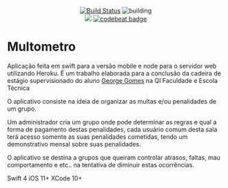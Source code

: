 <p align="center">
    <a href="https://github.com/AnTonhoLAB/multometro/releases" target="_blank"><img src="https://img.shields.io/github/tag/AnTonhoLAB/multometro.svg?label=current&color=blue" alt="Build Status" /></a>
    <img src="https://github.com/AnTonhoLAB/multometro/actions/workflows/Tests.yml/badge.svg" alt="building" />
    <br />
    <a href="https://codecov.io/github/AnTonhoLAB/multometro?branch=master" alt="codecov.io" title="Codecov"><img src="https://codecov.io/github/AnTonhoLAB/multometro/coverage.svg?branch=master" /></a>
    <a href="https://codebeat.co/projects/github-com-antonholab-multometro-master"><img alt="codebeat badge" src="https://codebeat.co/badges/af4cabc8-3cf6-48da-aa2a-1b718279f6d4" /></a>
</p>

# Multometro

Aplicação feita em swift para a versão mobile e node para o servidor web utilizando Heroku.
É um trabalho elaborada para a conclusão da cadeira de estágio supervisionado do aluno 
[George Gomes](https://www.linkedin.com/in/georgegomees) na QI Faculdade e Escola Técnica 

O aplicativo consiste na ideia de organizar as multas e/ou penalidades de um grupo.

Um administrador cria um grupo onde pode determinar as regras e qual a forma de pagamento 
destas penalidades, cada usuário comum desta sala terá acesso somente as suas penalidades 
cometidas, tendo um demonstrativo mensal sobre suas penalidades.

O aplicativo se destina a grupos que queiram controlar atrasos, faltas, mau comportamento e etc.. na tentativa 
de diminuir estas ocorrências.

Swift 4 
iOS 11+
XCode 10+
